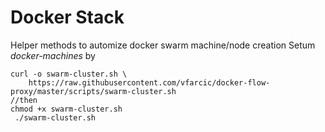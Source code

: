 # Docker Stack

Helper methods to automize docker swarm machine/node creation
Setum *docker-machines* by
```
curl -o swarm-cluster.sh \
    https://raw.githubusercontent.com/vfarcic/docker-flow-proxy/master/scripts/swarm-cluster.sh
//then
chmod +x swarm-cluster.sh  
 ./swarm-cluster.sh
```
